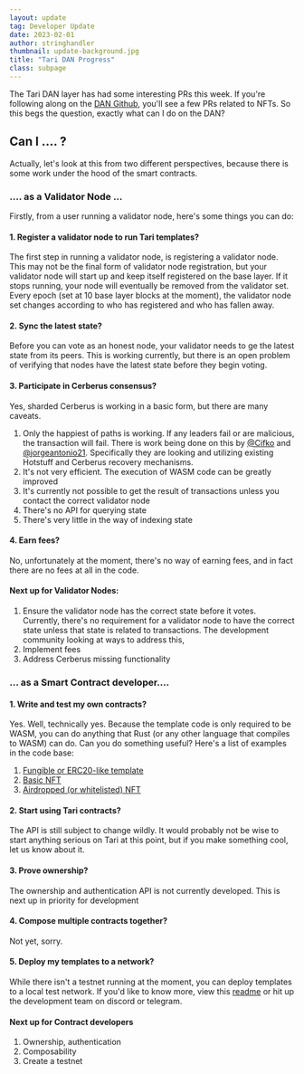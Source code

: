 ```yaml
---
layout: update
tag: Developer Update
date: 2023-02-01
author: stringhandler
thumbnail: update-background.jpg
title: "Tari DAN Progress"
class: subpage
---
```


The Tari DAN layer has had some interesting PRs this week. If you're following along on the 
[DAN Github](https://github.com/tari-project/tari-dan), you'll see a few PRs related to NFTs.
So this begs the question, exactly what can I do on the DAN?

## Can I .... ?

Actually, let's look at this from two different perspectives, because there is some work under the hood of the smart contracts. 

### .... as a Validator Node ...
Firstly, from a user running a validator node, here's some things you can do:
#### 1. Register a validator node to run Tari templates?
The first step in running a validator node, is registering a validator node. This may not be the final form of validator node registration, but your validator node will start up and keep itself registered on the base layer. If it stops running, your node will eventually be removed from the 
validator set. Every epoch (set at 10 base layer blocks at the moment), the validator node set changes according to who has registered and who has fallen away.

#### 2. Sync the latest state?
Before you can vote as an honest node, your validator needs to ge the latest state from its peers.
This is working currently, but there is an open problem of verifying that nodes have the latest state before they begin voting. 

#### 3. Participate in Cerberus consensus?
Yes, sharded Cerberus is working in a basic form, but there are many caveats. 
1. Only the happiest of paths is working. If any leaders fail or are malicious, the transaction will fail. There is work being done on this by [@Cifko](https://github.com/Cifko) and [@jorgeantonio21](https://github.com/jorgeantonio21). Specifically they are looking and utilizing 
existing Hotstuff and Cerberus recovery mechanisms.
2. It's not very efficient. The execution of WASM code can be greatly improved
3. It's currently not possible to get the result of transactions unless you contact the correct validator node
4. There's no API for querying state
5. There's very little in the way of indexing state

#### 4. Earn fees?
No, unfortunately at the moment, there's no way of earning fees, and in fact there are no fees at 
all in the code.

#### Next up for Validator Nodes:
1. Ensure the validator node has the correct state before it votes. Currently, there's no requirement for a validator node to have the correct state unless that state is related to transactions. The development community looking at ways to address this,
2. Implement fees
3. Address Cerberus missing functionality

### ... as a Smart Contract developer....
#### 1. Write and test my own contracts?

Yes. Well, technically yes. Because the template code is only required to be WASM, you can do anything that Rust (or any other language that compiles to WASM) can do. Can you do something useful? Here's a list of examples in the code base:

1. [Fungible or ERC20-like template](https://github.com/tari-project/tari-dan/blob/development/applications/tari_validator_node/tests/features/fungible.feature)
2. [Basic NFT](https://github.com/tari-project/tari-dan/tree/development/dan_layer/engine/tests/templates/nft/basic_nft)
3. [Airdropped (or whitelisted) NFT](https://github.com/tari-project/tari-dan/tree/development/dan_layer/engine/tests/templates/nft/airdrop)

#### 2. Start using Tari contracts?
The API is still subject to change wildly. It would probably not be wise to start anything serious on Tari at this point, but if you make something cool, let us know about it.

#### 3. Prove ownership?
The ownership and authentication API is not currently developed. This is next up in priority for development

#### 4. Compose multiple contracts together?
Not yet, sorry.

#### 5. Deploy my templates to a network?
While there isn't a testnet running at the moment, you can deploy templates to a local test network. If you'd like to know more, view this [readme](https://github.com/tari-project/tari-dan#readme) or hit up the development team on discord or telegram.


#### Next up for Contract developers
1. Ownership, authentication
2. Composability
3. Create a testnet
